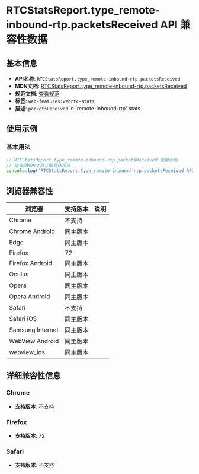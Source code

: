 # RTCStatsReport.type_remote-inbound-rtp.packetsReceived API 兼容性数据

## 基本信息

- **API名称**: `RTCStatsReport.type_remote-inbound-rtp.packetsReceived`
- **MDN文档**: [RTCStatsReport.type_remote-inbound-rtp.packetsReceived](https://developer.mozilla.org/docs/Web/API/RTCRemoteInboundRtpStreamStats/packetsReceived)
- **规范文档**: [查看规范](https://w3c.github.io/webrtc-stats/#dom-rtcreceivedrtpstreamstats-packetsreceived)
- **标签**: `web-features:webrtc-stats`
- **描述**: `packetsReceived` in 'remote-inbound-rtp' stats

## 使用示例

### 基本用法

```javascript
// RTCStatsReport.type_remote-inbound-rtp.packetsReceived 使用示例
// 请查阅MDN文档了解具体用法
console.log('RTCStatsReport.type_remote-inbound-rtp.packetsReceived API');
```

## 浏览器兼容性

| 浏览器 | 支持版本 | 说明 |
|--------|----------|------|
| Chrome | 不支持 |  |
| Chrome Android | 同主版本 |  |
| Edge | 同主版本 |  |
| Firefox | 72 |  |
| Firefox Android | 同主版本 |  |
| Oculus | 同主版本 |  |
| Opera | 同主版本 |  |
| Opera Android | 同主版本 |  |
| Safari | 不支持 |  |
| Safari iOS | 同主版本 |  |
| Samsung Internet | 同主版本 |  |
| WebView Android | 同主版本 |  |
| webview_ios | 同主版本 |  |

## 详细兼容性信息

### Chrome

- **支持版本**: 不支持

### Firefox

- **支持版本**: 72

### Safari

- **支持版本**: 不支持

